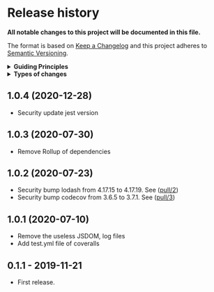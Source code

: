 # Release history

**All notable changes to this project will be documented in this file.**

The format is based on [Keep a Changelog](http://keepachangelog.com/en/1.0.0/)
and this project adheres to [Semantic Versioning](http://semver.org/spec/v2.0.0.html).

<details>
  <summary><strong>Guiding Principles</strong></summary>

- Changelogs are for humans, not machines.
- There should be an entry for every single version.
- The same types of changes should be grouped.
- Versions and sections should be linkable.
- The latest version comes first.
- The release date of each versions is displayed.
- Mention whether you follow Semantic Versioning.

</details>

<details>
  <summary><strong>Types of changes</strong></summary>

Changelog entries are classified using the following labels _(from [keep-a-changelog](http://keepachangelog.com/)_):

- `Added` for new features.
- `Changed` for changes in existing functionality.
- `Deprecated` for soon-to-be removed features.
- `Removed` for now removed features.
- `Fixed` for any bug fixes.
- `Security` in case of vulnerabilities.

</details>

## 1.0.4 (2020-12-28)
- Security update jest version

## 1.0.3 (2020-07-30)

- Remove Rollup of dependencies

## 1.0.2 (2020-07-23)

- Security bump lodash from 4.17.15 to 4.17.19. See ([pull/2](https://github.com/Ipxxiao/alphabetize/pull/2))
- Security bump codecov from 3.6.5 to 3.7.1. See ([pull/3](https://github.com/Ipxxiao/alphabetize/pull/3))

## 1.0.1 (2020-07-10)

- Remove the useless JSDOM, log files
- Add test.yml file of coveralls

## 0.1.1 - 2019-11-21

- First release.


[keep-a-changelog]: https://github.com/olivierlacan/keep-a-changelog

